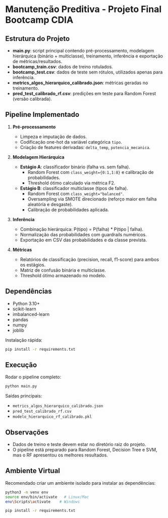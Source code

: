 # Manutenção Preditiva - Projeto Final Bootcamp CDIA

## Estrutura do Projeto
- **main.py**: script principal contendo pré-processamento, modelagem hierárquica (binário + multiclasse), treinamento, inferência e exportação de métricas/resultados.
- **bootcamp_train.csv**: dados de treino rotulados.
- **bootcamp_test.csv**: dados de teste sem rótulos, utilizados apenas para inferência.
- **metrics_algos_hierarquico_calibrado.json**: métricas geradas no treinamento.
- **pred_test_calibrado_rf.csv**: predições em teste para Random Forest (versão calibrada).

## Pipeline Implementado
1. **Pré-processamento**
   - Limpeza e imputação de dados.
   - Codificação one-hot da variável categórica `tipo`.
   - Criação de features derivadas: `delta_temp`, `potencia_mecanica`.

2. **Modelagem Hierárquica**
   - **Estágio A**: classificador binário (falha vs. sem falha).
     - Random Forest com `class_weight={0:1,1:8}` e calibração de probabilidades.
     - Threshold ótimo calculado via métrica F2.
   - **Estágio B**: classificador multiclasse (tipos de falha).
     - Random Forest com `class_weight="balanced"`.
     - Oversampling via SMOTE direcionado (reforço maior em falha aleatória e desgaste).
     - Calibração de probabilidades aplicada.

3. **Inferência**
   - Combinação hierárquica: P(tipo) = P(falha) * P(tipo | falha).
   - Normalização das probabilidades com guardrails numéricos.
   - Exportação em CSV das probabilidades e da classe prevista.

4. **Métricas**
   - Relatórios de classificação (precision, recall, f1-score) para ambos os estágios.
   - Matriz de confusão binária e multiclasse.
   - Threshold ótimo armazenado no modelo.

## Dependências
- Python 3.10+
- scikit-learn
- imbalanced-learn
- pandas
- numpy
- joblib

Instalação rápida:
```bash
pip install -r requirements.txt
```

## Execução
Rodar o pipeline completo:
```bash
python main.py
```

Saídas principais:
- `metrics_algos_hierarquico_calibrado.json`
- `pred_test_calibrado_rf.csv`
- `modelo_hierarquico_rf_calibrado.pkl`

## Observações
- Dados de treino e teste devem estar no diretório raiz do projeto.
- O pipeline está preparado para Random Forest, Decision Tree e SVM, mas o RF apresentou os melhores resultados.

## Ambiente Virtual

Recomendado criar um ambiente isolado para instalar as dependências:

```bash
python3 -m venv env
source env/bin/activate   # Linux/Mac
env\Scripts\activate    # Windows

pip install -r requirements.txt
```
